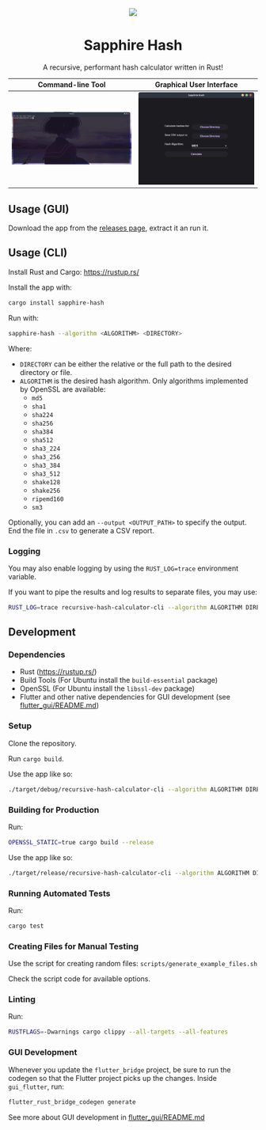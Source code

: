 <div align="center">
  <div><img src="https://raw.githubusercontent.com/rhian-cs/sapphire-hash/f213a83a36a834e54dffdb235d384fe0d1c83c40/.github/assets/images/SapphireHashLogo.png" width="100"></div>
  <h1>Sapphire Hash</h1>
  <p>
    A recursive, performant hash calculator written in Rust!
  </p>
</div>

| Command-line Tool                                                             | Graphical User Interface                                                      |
| ----------------------------------------------------------------------------- | ----------------------------------------------------------------------------- |
| <img alt="CLI Demo" src="./.github/assets/images/cli-demo.gif" width="512" /> | <img alt="GUI Demo" src="./.github/assets/images/gui-demo.png" width="512" /> |

## Usage (GUI)

Download the app from the [releases page](https://github.com/rhian-cs/sapphire-hash/releases), extract it an run it.

## Usage (CLI)

Install Rust and Cargo: https://rustup.rs/

Install the app with:

```sh
cargo install sapphire-hash
```

Run with:

```sh
sapphire-hash --algorithm <ALGORITHM> <DIRECTORY>
```

Where:

- `DIRECTORY` can be either the relative or the full path to the desired directory or file.
- `ALGORITHM` is the desired hash algorithm. Only algorithms implemented by OpenSSL are available:
  - `md5`
  - `sha1`
  - `sha224`
  - `sha256`
  - `sha384`
  - `sha512`
  - `sha3_224`
  - `sha3_256`
  - `sha3_384`
  - `sha3_512`
  - `shake128`
  - `shake256`
  - `ripemd160`
  - `sm3`

Optionally, you can add an `--output <OUTPUT_PATH>` to specify the output. End the file in `.csv` to generate a CSV report.

### Logging

You may also enable logging by using the `RUST_LOG=trace` environment variable.

If you want to pipe the results and log results to separate files, you may use:

```sh
RUST_LOG=trace recursive-hash-calculator-cli --algorithm ALGORITHM DIRECTORY | tee result.txt 2>/dev/stdout | tee log.txt
```

## Development

### Dependencies

- Rust (https://rustup.rs/)
- Build Tools (For Ubuntu install the `build-essential` package)
- OpenSSL (For Ubuntu install the `libssl-dev` package)
- Flutter and other native dependencies for GUI development (see [flutter_gui/README.md](flutter_gui/README.md))

### Setup

Clone the repository.

Run `cargo build`.

Use the app like so:

```sh
./target/debug/recursive-hash-calculator-cli --algorithm ALGORITHM DIRECTORY
```

### Building for Production

Run:

```sh
OPENSSL_STATIC=true cargo build --release
```

Use the app like so:

```sh
./target/release/recursive-hash-calculator-cli --algorithm ALGORITHM DIRECTORY
```

### Running Automated Tests

Run:

```sh
cargo test
```

### Creating Files for Manual Testing

Use the script for creating random files: `scripts/generate_example_files.sh`

Check the script code for available options.

### Linting

Run:

```sh
RUSTFLAGS=-Dwarnings cargo clippy --all-targets --all-features
```

### GUI Development

Whenever you update the `flutter_bridge` project, be sure to run the codegen so that the Flutter project picks up the changes. Inside `gui_flutter`, run:

```sh
flutter_rust_bridge_codegen generate
```

See more about GUI development in [flutter_gui/README.md](flutter_gui/README.md)

<!--
### Publish Crate
```sh
cargo publish -p sapphire-hash-core --dry-run
cargo publish -p sapphire-hash --dry-run
```
-->
